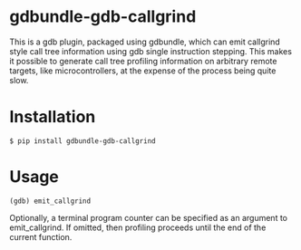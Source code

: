 # gdbundle-gdb-callgrind

This is a gdb plugin, packaged using gdbundle, which can emit
callgrind style call tree information using gdb single instruction
stepping.  This makes it possible to generate call tree profiling
information on arbitrary remote targets, like microcontrollers, at the
expense of the process being quite slow.

# Installation

```
$ pip install gdbundle-gdb-callgrind
```

# Usage

```
(gdb) emit_callgrind
```

Optionally, a terminal program counter can be specified as an argument
to emit_callgrind.  If omitted, then profiling proceeds until the end
of the current function.
